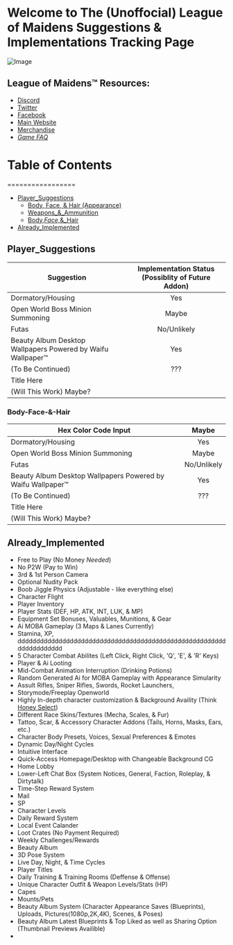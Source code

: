 Welcome to The (Unoffocial) League of Maidens Suggestions & Implementations Tracking Page
=========================================================================================
![Image](https://cdn.maidengaming.net/content/20170410000433/KE_Artist_LOM_2.jpg)
## League of Maidens™ Resources:
+ [Discord](https://discordapp.com/invite/5TU2NX9)
+ [Twitter](https://twitter.com/leagueofmaidens)
+ [Facebook](https://www.facebook.com/leagueofmaidens/)
+ [Main Website](https://www.maidengaming.net/)
+ [Merchandise](https://shop.maidengaming.net/)
+ [_Game FAQ_](https://www.maidengaming.net/faq/)

# Table of Contents
=================

  * [Player_Suggestions](#player_suggestions)
    * [Body, Face, & Hair (Appearance)](#body-face-&-hair)
    * [Weapons_&_Ammunition](#weapons_and_ammunition)
    * [Body,_Face,_&_Hair](#body_face_&_hair)
  * [Already_Implemented](#already_implemented)


## Player_Suggestions

| Suggestion | Implementation Status (Possiblity of Future Addon) |
| ------------- |:-------------:|
| Dormatory/Housing | Yes |
| Open World Boss Minion Summoning | Maybe |
| Futas | No/Unlikely |
| Beauty Album Desktop Wallpapers Powered by Waifu  Wallpaper™ | Yes |
| (To Be Continued) | ??? |
| Title Here |
| (Will This Work)  Maybe? |

### Body-Face-&-Hair

| Hex Color Code Input | Maybe |
| ------------- |:-------------:|
| Dormatory/Housing | Yes |
| Open World Boss Minion Summoning | Maybe |
| Futas | No/Unlikely |
| Beauty Album Desktop Wallpapers Powered by Waifu  Wallpaper™ | Yes |
| (To Be Continued) | ??? |
| Title Here |
| (Will This Work)  Maybe? |

## Already_Implemented
+ Free to Play (No Money _Needed_)
+ No P2W (Pay to Win)
+ 3rd & 1st Person Camera
+ Optional Nudity Pack
+ Boob Jiggle Physics (Adjustable - like everything else)
+ Character Flight
+ Player Inventory
+ Player Stats (DEF, HP, ATK, INT, LUK, & MP)
+ Equipment Set Bonuses, Valuables, Munitions, & Gear
+ Ai MOBA Gameplay (3 Maps & Lanes Currently)
+ Stamina, XP, dddddddddddddddddddddddddddddddddddddddddddddddddddddddddddddddddddd
+ 5 Character Combat Abilites (Left Click, Right Click, 'Q', 'E', & 'R' Keys)
+ Player & Ai Looting
+ Mid-Combat Animation Interruption (Drinking Potions)
+ Random Generated Ai for MOBA Gameplay with Appearance Simularity 
+ Assult Rifles, Sniper Rifles, Swords, Rocket Launchers, 
+ Storymode/Freeplay Openworld
+ Highly In-depth character customization & Background Availity (Think [Honey Select](https://www.google.com/search?q=honey+select&tbm=vid&source=lnms&sa=X&ved=0ahUKEwi-hc-xybfgAhWDhFQKHeYzArMQ_AUICigB&biw=1920&bih=934&dpr=1))
+ Different Race Skins/Textures (Mecha, Scales, & Fur)
+ Tattoo, Scar, & Accessory Character Addons (Tails, Horns, Masks, Ears, etc.)
+ Character Body Presets, Voices, Sexual Preferences & Emotes
+ Dynamic Day/Night Cycles
+ Intuitive Interface 
+ Quick-Access Homepage/Desktop with Changeable Background CG
+ Home Lobby
+ Lower-Left Chat Box (System Notices, General, Faction, Roleplay, & Dirtytalk)
+ Time-Step Reward System
+ Mail
+ SP
+ Character Levels
+ Daily Reward System
+ Local Event Calander
+ Loot Crates (No Payment Required)
+ Weekly Challenges/Rewards
+ Beauty Album
+ 3D Pose System
+ Live Day, Night, & Time Cycles
+ Player Titles
+ Daily Training & Training Rooms (Deffense & Offense)
+ Unique Character Outfit & Weapon Levels/Stats (HP)
+ Capes
+ Mounts/Pets
+ Beauty Album System (Character Appearance Saves (Blueprints), Uploads, Pictures(1080p,2K,4K), Scenes, & Poses) 
+ Beauty Album Latest Blueprints & Top Liked as well as Sharing Option (Thumbnail Previews Availible)
+ 
